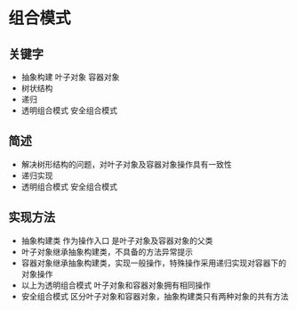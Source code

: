 # 组合模式

## 关键字

* 抽象构建 叶子对象 容器对象
* 树状结构
* 递归
* 透明组合模式 安全组合模式

## 简述

* 解决树形结构的问题，对叶子对象及容器对象操作具有一致性
* 递归实现
* 透明组合模式 安全组合模式

## 实现方法

* 抽象构建类 作为操作入口 是叶子对象及容器对象的父类
* 叶子对象继承抽象构建类，不具备的方法异常提示
* 容器对象继承抽象构建类，实现一般操作，特殊操作采用递归实现对容器下的对象操作
* 以上为透明组合模式 叶子对象和容器对象拥有相同操作
* 安全组合模式 区分叶子对象和容器对象，抽象构建类只有两种对象的共有方法